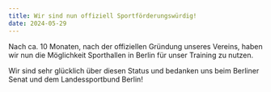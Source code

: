 ```yaml
---
title: Wir sind nun offiziell Sportförderungswürdig!
date: 2024-05-29
---
```


Nach ca. 10 Monaten, nach der offiziellen Gründung unseres Vereins, haben wir nun die Möglichkeit Sporthallen in Berlin für unser Training zu nutzen.

<!--more-->

Wir sind sehr glücklich über diesen Status und bedanken uns beim Berliner Senat und dem Landessportbund Berlin!